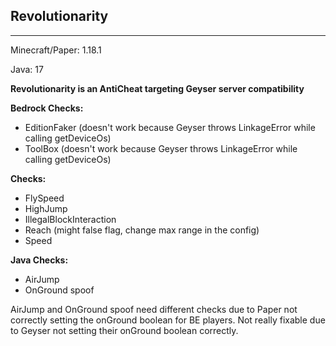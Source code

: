 Revolutionarity
-
---

Minecraft/Paper: 1.18.1

Java: 17

**Revolutionarity is an AntiCheat targeting Geyser server compatibility**

**Bedrock Checks:**

- EditionFaker (doesn't work because Geyser throws LinkageError while calling getDeviceOs)
- ToolBox (doesn't work because Geyser throws LinkageError while calling getDeviceOs)

**Checks:**

- FlySpeed
- HighJump
- IllegalBlockInteraction
- Reach (might false flag, change max range in the config)
- Speed

**Java Checks:**

- AirJump
- OnGround spoof


AirJump and OnGround spoof need different checks due to Paper not correctly setting the onGround boolean for BE players.
Not really fixable due to Geyser not setting their onGround boolean correctly.
